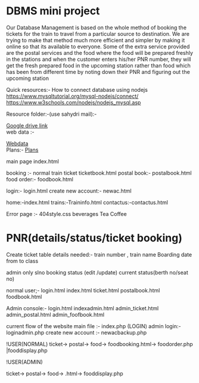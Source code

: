 # DBMS mini project </br>
Our Database Management is based on the whole method of booking the tickets for the train to travel from a
particular source to destination. We are trying to make that method much more efficient and simpler by
making it online so that its available to everyone. Some of the extra service provided are the postal services
and the food where the food will be prepared freshly in the stations and when the customer enters his/her
PNR number, they will get the fresh prepared food in the upcoming station rather than food which has been
from different time by noting down their PNR and figuring out the upcoming station

Quick resources:-
How to connect database using nodejs </br>
https://www.mysqltutorial.org/mysql-nodejs/connect/  </br>
https://www.w3schools.com/nodejs/nodejs_mysql.asp </br>

Resource folder:-(use sahydri mail):-<br>

<a href ="https://drive.google.com/drive/folders/1HF8W_IEa7YNauZ5Ij4X-0xpG8GPaZdce?usp=sharing"> Google drive link</a><br>
web data :-<br> 

<a href ="https://github.com/the-AY/DBmini/blob/main/webdata.md">Webdata</a><br>
Plans:-
<a href =" https://github.com/the-AY/DBmini/blob/main/plans.md">Plans</a>
<br>

main page index.html

booking :-
normal train ticket
ticketbook.html
postal book:-
postalbook.html
food order:-
foodbook.html

login:-
login.html
create new account:-
newac.html

home:-index.html
trains:-Traininfo.html
contactus:-contactus.html


Error page :- 404style.css
beverages
Tea 
Coffee
# PNR(details/status/ticket booking)
Create ticket table details needed:-
train number ,
train name
Boarding date
from 
to
class


admin only
slno 
booking status (edit /update)
current status(berth no/seat no)

normal user;-
login.html
index.html
ticket.html
postalbook.html
foodbook.html

Admin console:-
login.html
indexadmin.html
admin_ticket.html
admin_postal.html
admin_foofbook.html

current flow of the website
main file :- index.php (LOGIN)
admin login:- loginadmin.php
create new account :- newacbackup.php

!USER(NORMAL)
ticket->
postal->
food-> foodbooking.html-> foodorder.php |fooddisplay.php


!USER(ADMIN)


ticket->
postal->
food-> .html-> fooddisplay.php
